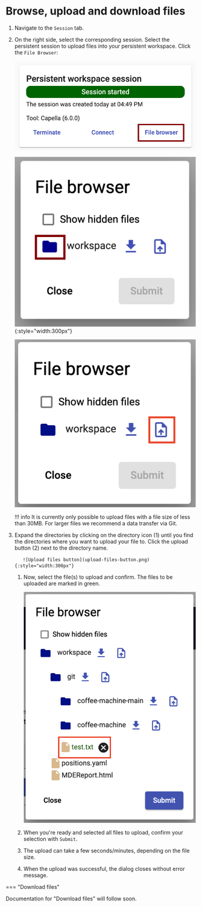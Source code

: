 <!--
 ~ SPDX-FileCopyrightText: Copyright DB Netz AG and the capella-collab-manager contributors
 ~ SPDX-License-Identifier: Apache-2.0
 -->

# Browse, upload and download files

<!-- prettier-ignore-start -->

1. Navigate to the `Session` tab.
1. On the right side, select the corresponding session. Select the persistent
   session to upload files into your persistent workspace. Click the
   `File Browser`:

    ![File Browser button](file-browser-button.png)

    ![Expand directory in file browser](expand-directory.png){:style="width:300px"}

   ![Upload button](upload-button.png)

    !!! info
            It is currently only possible to upload files with a file size of less than 30MB.
            For larger files we recommend a data transfer via Git.

1. Expand the directories by clicking on the directory icon (1) until you find the directories where you want to
upload your file to. Click the upload button (2) next to the directory name.

          ![Upload files button](upload-files-button.png){:style="width:300px"}

      1. Now, select the file(s) to upload and confirm. The files to be uploaded are marked in green.

         ![List of files to upload](files-to-upload.png)

      1. When you're ready and selected all files to upload, confirm your
         selection with `Submit`.
      1. The upload can take a few seconds/minutes, depending on the file size.
      1. When the upload was successful, the dialog closes without error message.

=== "Download files"

   Documentation for "Download files" will follow soon.

<!-- prettier-ignore-end -->
